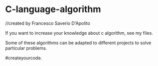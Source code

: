 # C-language-algorithm
//created by Francesco Saverio D'Apolito

If you want to increase your knowledge about c algorithm, see my files.

Some of these algorithms can be adapted to different projects to solve particular problems.

#createyourcode.

